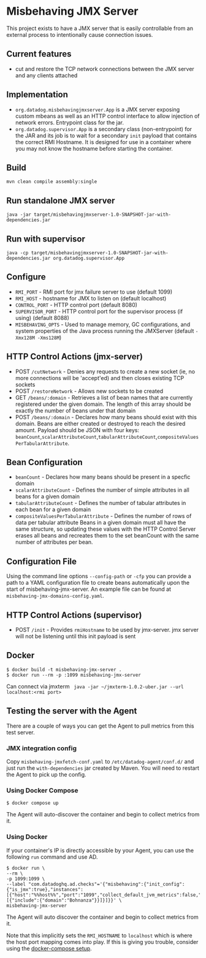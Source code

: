 # Misbehaving JMX Server
This project exists to have a JMX server that is easily controllable from an external process
to intentionally cause connection issues.

## Current features
- cut and restore the TCP network connections between the JMX server and any clients attached

## Implementation
- `org.datadog.misbehavingjmxserver.App` is a JMX server exposing custom mbeans
as well as an HTTP control interface to allow injection of network errors. Entrypoint class for the jar.
- `org.datadog.supervisor.App` is a secondary class (non-entrypoint) for the JAR and its job is to wait for
a secondary `init` payload that contains the correct RMI Hostname. It is designed for use in a container where you may not know the hostname before starting the container.

## Build
`mvn clean compile assembly:single`

## Run standalone JMX server
`java -jar target/misbehavingjmxserver-1.0-SNAPSHOT-jar-with-dependencies.jar`

## Run with supervisor
`java -cp target/misbehavingjmxserver-1.0-SNAPSHOT-jar-with-dependencies.jar org.datadog.supervisor.App`

## Configure
- `RMI_PORT` - RMI port for jmx failure server to use (default 1099)
- `RMI_HOST` - hostname for JMX to listen on (default localhost)
- `CONTROL_PORT` - HTTP control port (default 8080)
- `SUPERVISOR_PORT` - HTTP control port for the supervisor process (if using) (default 8088)
- `MISBEHAVING_OPTS` - Used to manage memory, GC configurations, and system properties of the Java process running the JMXServer (default `-Xmx128M -Xms128M`)

## HTTP Control Actions (jmx-server)
- POST `/cutNetwork` - Denies any requests to create a new socket (ie, no more connections will be 'accept'ed) and then closes existing TCP sockets
- POST `/restoreNetwork` - Allows new sockets to be created
- GET `/beans/:domain` - Retrieves a list of bean names that are currently registered under the given domain. The length of this array should be exactly the number of beans under that domain
- POST `/beans/:domain` - Declares how many beans should exist with this domain. Beans are either created or destroyed to reach the desired amount. Payload should be JSON with four keys: `beanCount`,`scalarAttributeCount`,`tabularAttributeCount`,`compositeValuesPerTabularAttribute`.

## Bean Configuration
- `beanCount` - Declares how many beans should be present in a specfic domain
- `scalarAttributeCount` - Defines the number of simple attributes in all beans for a given domain
- `tabularAttributeCount` - Defines the number of tabular attributes in each bean for a given domain
- `compositeValuesPerTabularAttribute` - Defines the number of rows of data per tabular attribute
Beans in a given domain must all have the same structure, so updating these values with the HTTP Control Server erases all beans and recreates them to the set beanCount with the same number of attributes per bean.

## Configuration File
Using the command line options `--config-path` or `-cfp` you can provide a path to a YAML configuration file to create beans automatically upon the start of misbehaving-jmx-server.
An example file can be found at `misbehaving-jmx-domains-config.yaml`.


## HTTP Control Actions (supervisor)
- POST `/init` - Provides `rmiHostname` to be used by jmx-server. jmx server will not be listening until this init payload is sent

## Docker
```
$ docker build -t misbehaving-jmx-server .
$ docker run --rm -p :1099 misbehaving-jmx-server
```

Can connect via jmxterm ` java -jar ~/jmxterm-1.0.2-uber.jar --url localhost:<rmi port>`

## Testing the server with the Agent

There are a couple of ways you can get the Agent to pull metrics from this test server.

### JMX integration config

Copy `misbehaving-jmxfetch-conf.yaml` to `/etc/datadog-agent/conf.d/` and just run the `with-dependencies` jar created by Maven.
You will need to restart the Agent to pick up the config.

### Using Docker Compose

```shell
$ docker compose up
```

The Agent will auto-discover the container and begin to collect metrics from it.

### Using Docker

If your container's IP is directly
accessible by your Agent, you can use the following `run` command and use AD.

```shell
$ docker run \
--rm \
-p 1099:1099 \
--label "com.datadoghq.ad.checks"='{"misbehaving":{"init_config":{"is_jmx":true},"instances":[{"host":"%%host%%","port":"1099","collect_default_jvm_metrics":false,"max_returned_metrics":300000,"conf":[{"include":{"domain":"Bohnanza"}}]}]}}' \
misbehaving-jmx-server
```

The Agent will auto discover the container and begin to collect metrics from it.

Note that this implicitly sets the `RMI_HOSTNAME` to `localhost` which is where
the host port mapping comes into play. If this is giving you trouble, consider
using the [docker-compose setup](#using-docker-compose).

